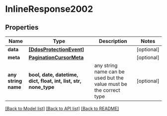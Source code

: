 # InlineResponse2002


## Properties
Name | Type | Description | Notes
------------ | ------------- | ------------- | -------------
**data** | [**[DdosProtectionEvent]**](DdosProtectionEvent.md) |  | [optional] 
**meta** | [**PaginationCursorMeta**](PaginationCursorMeta.md) |  | [optional] 
**any string name** | **bool, date, datetime, dict, float, int, list, str, none_type** | any string name can be used but the value must be the correct type | [optional]

[[Back to Model list]](../README.md#documentation-for-models) [[Back to API list]](../README.md#documentation-for-api-endpoints) [[Back to README]](../README.md)



